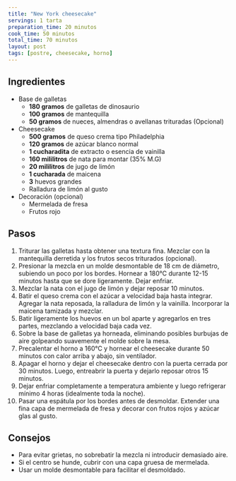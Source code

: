 ```yaml
---
title: "New York cheesecake"
servings: 1 tarta
preparation_time: 20 minutos
cook_time: 50 minutos
total_time: 70 minutos
layout: post
tags: [postre, cheesecake, horno]
---
```


## Ingredientes

- Base de galletas
  - **180 gramos** de galletas de dinosaurio
  - **100 gramos** de mantequilla
  - **50 gramos** de nueces, almendras o avellanas trituradas (Opcional)
- Cheesecake
  - **500 gramos** de queso crema tipo Philadelphia
  - **120 gramos** de azúcar blanco normal
  - **1 cucharadita** de extracto o esencia de vainilla
  - **160 mililitros** de nata para montar (35% M.G)
  - **20 mililitros** de jugo de limón
  - **1 cucharada** de maicena
  - **3** huevos grandes
  - Ralladura de limón al gusto
- Decoración (opcional)
  - Mermelada de fresa
  - Frutos rojo

## Pasos

1. Triturar las galletas hasta obtener una textura fina. Mezclar con la mantequilla derretida y los frutos secos triturados (opcional).
2. Presionar la mezcla en un molde desmontable de 18 cm de diámetro, subiendo un poco por los bordes. Hornear a 180°C durante 12-15 minutos hasta que se dore ligeramente. Dejar enfriar.
3. Mezclar la nata con el jugo de limón y dejar reposar 10 minutos.
4. Batir el queso crema con el azúcar a velocidad baja hasta integrar. Agregar la nata reposada, la ralladura de limón y la vainilla. Incorporar la maicena tamizada y mezclar.
5. Batir ligeramente los huevos en un bol aparte y agregarlos en tres partes, mezclando a velocidad baja cada vez.
6. Sobre la base de galletas ya horneada, eliminando posibles burbujas de aire golpeando suavemente el molde sobre la mesa.
7. Precalentar el horno a 160°C y hornear el cheesecake durante 50 minutos con calor arriba y abajo, sin ventilador.
8. Apagar el horno y dejar el cheesecake dentro con la puerta cerrada por 30 minutos. Luego, entreabrir la puerta y dejarlo reposar otros 15 minutos.
9. Dejar enfriar completamente a temperatura ambiente y luego refrigerar mínimo 4 horas (idealmente toda la noche).
10. Pasar una espátula por los bordes antes de desmoldar. Extender una fina capa de mermelada de fresa y decorar con frutos rojos y azúcar glas al gusto.

## Consejos

- Para evitar grietas, no sobrebatir la mezcla ni introducir demasiado aire.
- Si el centro se hunde, cubrir con una capa gruesa de mermelada.
- Usar un molde desmontable para facilitar el desmoldado.
